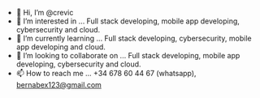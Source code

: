 - 👋 Hi, I’m @crevic
- 👀 I’m interested in ... Full stack developing, mobile app developing, cybersecurity and cloud.
- 🌱 I’m currently learning ... Full stack developing, cybersecurity, mobile app developing and cloud.
- 💞️ I’m looking to collaborate on ... Full stack developing, mobile app developing, cybersecurity and cloud.
- 📫 How to reach me ... +34 678 60 44 67 (whatsapp), bernabex123@gmail.com

<!---
crevic/crevic is a ✨ special ✨ repository because its `README.md` (this file) appears on your GitHub profile.
You can click the Preview link to take a look at your changes.
--->
